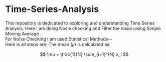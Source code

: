 # Time-Series-Analysis
This repository is dedicated to exploring and understanding Time Series Analysis.
Here I am doing Nosie checking and Filter the nosie uising Simple Moving Average .<br>
For Noise Checking I am used Statistical Methods--<br>
Here is all steps are: 
The mean (𝜇) is calculated as: <br>

$$
\mu = \frac{1}{N} \sum_{i=1}^{N} x_i
$$


